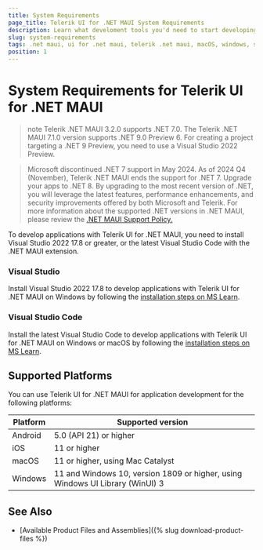 ```yaml
---
title: System Requirements
page_title: Telerik UI for .NET MAUI System Requirements
description: Learn what develoment tools you'd need to start developing applications with Telerik UI for .NET MAUI as well as what platforms you can support.
slug: system-requirements
tags: .net maui, ui for .net maui, telerik .net maui, macOS, windows, system requirements, visual studio, visual studio code
position: 1
---
```


# System Requirements for Telerik UI for .NET MAUI

>note Telerik .NET MAUI 3.2.0 supports .NET 7.0. The Telerik .NET MAUI 7.1.0 version supports .NET 9.0 Preview 6. For creating a project targeting a .NET 9 Preview, you need to use a Visual Studio 2022 Preview. 

> Microsoft discontinued .NET 7 support in May 2024. As of 2024 Q4 (November), Telerik .NET MAUI ends the support for .NET 7. Upgrade your apps to .NET 8.
> By upgrading to the most recent version of .NET, you will leverage the latest features, performance enhancements, and security improvements offered by both Microsoft and Telerik.
> For more information about the supported .NET versions in .NET MAUI, please review the <a href="https://dotnet.microsoft.com/en-us/platform/support/policy/maui" target="_blank">.NET MAUI Support Policy.</a>

To develop applications with Telerik UI for .NET MAUI, you need to install Visual Studio 2022 17.8 or greater, or the latest Visual Studio Code with the .NET MAUI extension.

### Visual Studio

Install Visual Studio 2022 17.8 to develop applications with Telerik UI for .NET MAUI on Windows by following the [installation steps on MS Learn](https://learn.microsoft.com/en-us/dotnet/maui/get-started/installation?view=net-maui-8.0&tabs=vswin#installation-1).

### Visual Studio Code

Install the latest Visual Studio Code to develop applications with Telerik UI for .NET MAUI on Windows or macOS by following the [installation steps on MS Learn](https://learn.microsoft.com/en-us/dotnet/maui/get-started/installation?view=net-maui-8.0&tabs=visual-studio-code#installation-2).

## Supported Platforms

You can use Telerik UI for .NET MAUI for application development for the following platforms:

| Platform | Supported version |
| ------------- | --------------- |
| Android | 5.0 (API 21) or higher |
| iOS | 11 or higher |
| macOS | 11 or higher, using Mac Catalyst |
| Windows | 11 and Windows 10, version 1809 or higher, using Windows UI Library (WinUI) 3 |


## See Also

* [Available Product Files and Assemblies]({% slug download-product-files %})